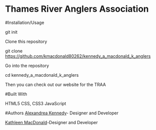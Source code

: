 # Thames River Anglers Association


#Installation/Usage

git init

Clone this repository

git clone https://github.com/kmacdonald80262/kennedy_a_macdonald_k_anglers

Go into the repository

cd kennedy_a_macdonald_k_anglers

Then you can check out our website for the TRAA



#Built With

HTML5
CSS, CSS3 
JavaScript




#Authors
[Alexandrea Kennedy](https://github.com/akennedy61891)- Designer and Developer

[Kathleen MacDonald](https://github.com/kmacdonald80262)-Designer and Developer